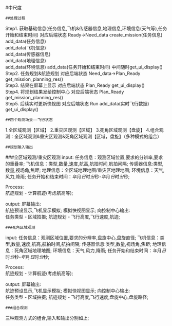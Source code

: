 #中尺度
```
##处理过程
```
Step1. 获取基础信息(任务信息,飞机&传感器信息,地理信息,环境信息(天气等),任务开始和结束时间)  对应后端状态 Ready->Need_data
    create_mission(任务信息)
    add_data(任务信息)  
    add_data(飞机信息)  
    add_data(传感器信息)  
    add_data(地理信息)  
    add_data(环境信息) 
    add_data(任务开始和结束时间) 
    中间随时get_ui_display()  
Step2. 任务规划&航迹规划  对应后端状态 Need_data->Plan_Ready
    get_mission_planning_res()  
Step3. 结果在屏幕上显示  对应后端状态 Plan_Ready
    get_ui_display()  
Step4. 将规划结果发给控制中心  对应后端状态 Plan_Ready
    get_mission_planning_res()  
Step5. 后续实时更新快视图  对应后端状态 Run
    add_data(实时飞行数据)  
    get_ui_display()  
```
##四个观测场景——飞行状态
```
1.全区域观测【区域】
2.重灾区观测【区域】
3.死角区域观测【盘旋】
4.组合观测：全区域观测&重灾区观测&死角区域观测【区域，盘旋】（多种模式的组合）
```
##规划输入输出
```
###全区域观测/重灾区观测
input:
 任务信息：观测区域位置,要求的分辨率,要求的重叠率;
 飞机信息：类型,数量,速度,航高,航拍时间,航拍间隔;
 传感器信息:类型,数量,视场角,焦距;
 地理信息：全区域地理地图/重灾区地理地图;
 环境信息：天气,风力,降雨;
 任务开始和结束时间：*年*月*日*时*分*秒-*年*月*日*时*分*秒;

Process:  
 航迹规划 - 计算航迹(考虑航高等);

output:
 屏幕输出:  
 航迹预设显示,飞机显示模拟;
 模拟快视图显示;
 向控制中心输出:  
 任务类型 - 区域拍摄;
 航迹规划 - 飞行高度,飞行速度,航迹;
```
###死角区域观测
```
input:
 任务信息：观测区域位置,要求的分辨率,盘旋中心,盘旋直径;
 飞机信息：类型,数量,速度,航高,航拍时间,航拍间隔;
 传感器信息:类型,数量,视场角,焦距;
 地理信息：死角区域地理地图;
 环境信息：天气,风力,降雨;
 任务开始和结束时间：*年*月*日*时*分*秒-*年*月*日*时*分*秒;

Process:  
 航迹规划 - 计算航迹(考虑航高等);

output:
 屏幕输出:  
 航迹预设显示,飞机显示模拟;
 模拟快视图显示;
 向控制中心输出:  
 任务类型 - 区域拍摄;
 航迹规划 - 飞行高度,飞行速度,盘旋中心,盘旋路径; 
```
###组合观测
```
三种观测方式的组合,输入和输出分别如上;
```
